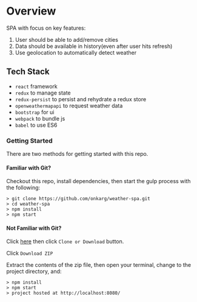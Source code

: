 # Overview

SPA with focus on key features:

1) User should be able to add/remove cities
2) Data should be available in history(even after user hits refresh)
3) Use geolocation to automatically detect weather

## Tech Stack
- `react` framework
- `redux` to manage state
- `redux-persist` to persist and rehydrate a redux store
- `openweathermapapi` to request weather data
- `bootstrap` for ui
- `webpack` to bundle js
- `babel` to use ES6

### Getting Started

There are two methods for getting started with this repo.

#### Familiar with Git?
Checkout this repo, install dependencies, then start the gulp process with the following:

```
> git clone https://github.com/onkarg/weather-spa.git
> cd weather-spa
> npm install
> npm start
```

#### Not Familiar with Git?
Click [here](https://github.com/onkarg/weather-spa.git) then click `Clone or Download` button.

Click `Download ZIP`

Extract the contents of the zip file, then open your terminal, change to the project directory, and:

```
> npm install
> npm start
> project hosted at http://localhost:8080/
```